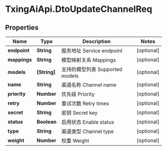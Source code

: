 # TxingAiApi.DtoUpdateChannelReq

## Properties

Name | Type | Description | Notes
------------ | ------------- | ------------- | -------------
**endpoint** | **String** | 服务地址 Service endpoint | [optional] 
**mappings** | **String** | 模型映射关系 Mappings | [optional] 
**models** | **[String]** | 支持的模型列表 Supported models | [optional] 
**name** | **String** | 渠道名称 Channel name | [optional] 
**priority** | **Number** | 优先级 Priority | [optional] 
**retry** | **Number** | 重试次数 Retry times | [optional] 
**secret** | **String** | 密钥 Secret key | [optional] 
**status** | **Boolean** | 启用状态 Enable status | [optional] 
**type** | **String** | 渠道类型 Channel type | [optional] 
**weight** | **Number** | 权重 Weight | [optional] 



